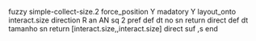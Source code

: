 fuzzy simple-collect-size.2
   force_position Y
   madatory Y
   layout_onto interact.size
   direction R
   an AN
   sq 2
   pref 
   def 
    dt no
    sn 
    return 
    direct 
   def 
    dt tamanho
    sn 
    return [interact.size,,interact.size]
    direct 
   suf ,s
end
